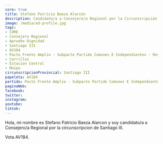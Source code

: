 ```yaml
---
core: true
title: Stefano Patricio Baeza Alarcon
description: Candidato/a a Consejero/a Regional por la Circunscripción de Santiago III
image: /media/ad-profile.jpg
tags:
- CORE
- Consejero Regional
- Apruebo Dignidad
- Santiago III
- AV184
- Pacto Frente Amplio - Subpacto Partido Comunes E Independientes - Revolucion Democratica
- Cerrillos
- Estacion Central
- Maipu
circunscripcionProvincial: Santiago III
papeleta: AV184
partido: Pacto Frente Amplio - Subpacto Partido Comunes E Independientes - Revolucion Democratica
paginaWeb:
facebook:
twitter:
instagram:
youtube:
tiktok:
---
```

Hola, mi nombre es Stefano Patricio Baeza Alarcon y soy candidato/a a Consejero/a Regional por la circunscripcion de Santiago III.

Vota AV184.